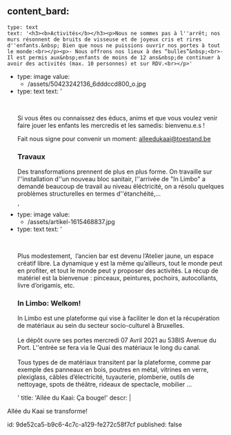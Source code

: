 content_bard:
  -
    type: text
    text: '<h3><b>Activités</b></h3><p>Nous ne sommes pas à l''arrêt; nos murs résonnent de bruits de visseuse et de joyeux cris et rires d''enfants.&nbsp; Bien que nous ne puissions ouvrir nos portes à tout le monde:<br></p><p>- Nous offrons nos lieux à des “bulles”&nbsp;<br>- Il est permis aux&nbsp;enfants de moins de 12 ans&nbsp;de continuer à avoir des activités (max. 10 personnes) et sur RDV.<br></p>'
  -
    type: image
    value:
      - /assets/50423242136_6dddccd800_o.jpg
  -
    type: text
    text: '<p><br></p><p>Si vous êtes ou connaissez des éducs, anims et que vous voulez venir faire jouer les enfants les mercredis et les samedis: bienvenu.e.s !<br></p><p>Fait nous signe pour convenir un moment:&nbsp;<a href="mailto:alleedukaai@toestand.be" target="_blank">alleedukaai@toestand.be</a></p><h3><b>Travaux&nbsp;</b></h3><p>Des&nbsp;transformations&nbsp;prennent de plus en plus forme. On travaille sur l''installation d''un nouveau bloc sanitair, l''arrivée de "In Limbo" a demandé beaucoup de travail au niveau éléctricité, on a résolu quelques problèmes structurelles en termes d''étanchéité,...</p>'
  -
    type: image
    value:
      - /assets/artikel-1615468837.jpg
  -
    type: text
    text: '<p><br></p><p>Plus modestement,&nbsp; l’ancien bar est devenu l’Atelier jaune, un espace créatif libre. La dynamique y est la même qu’ailleurs, tout le monde peut en profiter, et tout le monde peut y proposer des activités. La récup de matériel est la bienvenue : pinceaux, peintures, pochoirs, autocollants, livre d’origamis, etc.</p><h3><b>In Limbo: Welkom!&nbsp;</b></h3><p>In Limbo est une plateforme qui vise à faciliter le don et la récupération de matériaux au sein du secteur socio-culturel à Bruxelles.<br><br>Le&nbsp;dépôt&nbsp;ouvre ses portes mercredi 07 Avril 2021&nbsp;au 53BIS Avenue du Port. L''entrée se fera via le Quai des matériaux le long du canal.&nbsp;<br><br>Tous types de de matériaux transitent par la plateforme, comme par exemple des panneaux en bois, poutres en métal, vitrines en verre, plexiglass, câbles d’électricité, tuyauterie, plomberie, outils de nettoyage, spots de théâtre, rideaux de spectacle, mobilier …&nbsp;</p>'
title: 'Allée du Kaai: Ça bouge!'
descr: |
  <p>Allée du Kaai se transforme!
  </p>
  
id: 9de52ca5-b9c6-4c7c-a129-fe272c58f7cf
published: false

